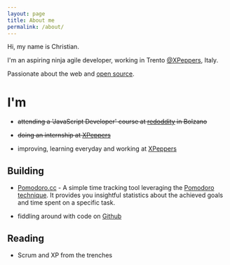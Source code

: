 ```yaml
---
layout: page
title: About me
permalink: /about/
---
```


Hi, my name is Christian.

I'm an aspiring ninja agile developer, working in Trento [@XPeppers](http://xpeppers.com/), Italy.

Passionate about the web and [open source](http://github.com).


# I'm

- <del>attending a 'JavaScript Developer' course at <a href="http://www.redoddity.it/courses/fse-javascript-developer/" class="imp" target="_blank">redoddity</a> in Bolzano</del>

- <del>doing an internship at <a href="http://xpeppers.com">XPeppers</a></del>

- improving, learning everyday and working at [XPeppers](http://xpeppers.com)



## Building

- [Pomodoro.cc](https://pomodoro.cc) - A simple time tracking tool leveraging the [Pomodoro technique](http://pomodorotechnique.com/). It provides you insightful statistics about the achieved goals and time spent on a specific task.

- fiddling around with code on [Github](https://github.com/christian-fei)


## Reading

- Scrum and XP from the trenches
